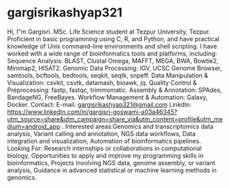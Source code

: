 # gargisrikashyap321
Hi, I"m Gargisri.
MSc. Life Science student at Tezpur University, Tezpur.
Proficient in basic programming using C, R, and Python, and have practical knowledge of Unix command-line environments and shell scripting.
I have worked with a wide range of bioinformatics tools and platforms, including:
Sequence Analysis: BLAST, Clustal Omega, MAFFT, MEGA, BWA, Bowtie2, Minimap2, HISAT2.
Genomic Data Processing: IGV, UCSC Genome Browser, samtools, bcftools, bedtools, seqkit, seqtk, snpeff.
Data Manipulation & Visualization: csvkit, csvtk, datamash, bioawk, jq.
Quality Control & Preprocessing: fastp, fastqc, trimmomatic.
Assembly & Annotation: SPAdes, BandageNG, FreeBayes.
Workflow Management & Automation: Galaxy, Docker.
Contact:
E-mail: gargisrikashyap321@gmail.com
LinkdIn: https://www.linkedin.com/in/gargisri-goswami-a03a46345?utm_source=share&utm_campaign=share_via&utm_content=profile&utm_medium=android_app .
Interested areas:Genomics and transcriptomics data analysis, Variant calling and annotation, NGS data workflows, Data integration and visualization, Automation of bioinformatics pipelines.
Looking For:
Research internships or collaborations in computational biology,
Opportunities to apply and improve my programming skills in bioinformatics,
Projects involving NGS data, genome assembly, or variant analysis,
Guidance in advanced statistical or machine learning methods in genomics.
